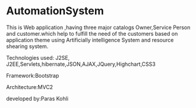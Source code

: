 # AutomationSystem
This is Web application ,having three major catalogs Owner,Service Person and customer.which help to fulfill the need of the customers based on application theme using Artificially intelligence System and resource shearing system.

Technologies used: J2SE, J2EE,Servlets,hibernate,JSON,AJAX,JQuery,Highchart,CSS3

Framework:Bootstrap

Architecture:MVC2

developed by:Paras Kohli
